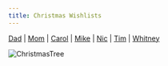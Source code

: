 ```yaml
---
title: Christmas Wishlists
---
```



[Dad](wishlists/dad.md) | [Mom](wishlists/mom.md) | [Carol](wishlists/carol.md) | [Mike](wishlists/mike.md) | [Nic](wishlists/nic.md) | [Tim](wishlists/tim.md) | [Whitney](wishlists/whitney.md)


![ChristmasTree](http://www.webweaver.nu/clipart/img/holidays/christmas/animated-christmas-tree.gif)